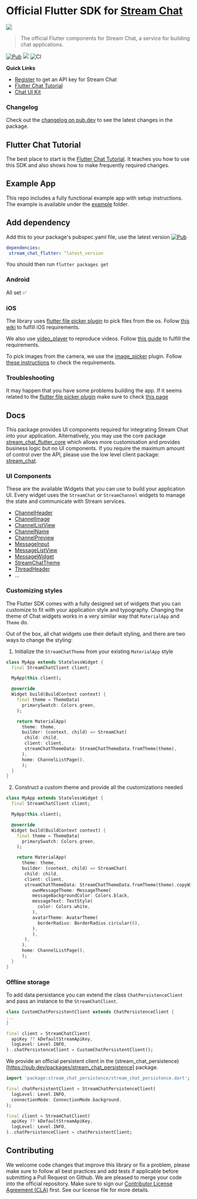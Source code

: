 # Official Flutter SDK for [Stream Chat](https://getstream.io/chat/)

![](https://raw.githubusercontent.com/GetStream/stream-chat-flutter/master/images/sdk_hero_v4.png)

> The official Flutter components for Stream Chat, a service for
> building chat applications.

[![Pub](https://img.shields.io/pub/v/stream_chat_flutter.svg)](https://pub.dartlang.org/packages/stream_chat_flutter)
![](https://img.shields.io/badge/platform-flutter%20%7C%20flutter%20web-ff69b4.svg?style=flat-square)
![CI](https://github.com/GetStream/stream-chat-flutter/workflows/stream_flutter_workflow/badge.svg?branch=master)

**Quick Links**

- [Register](https://getstream.io/chat/trial/) to get an API key for Stream Chat
- [Flutter Chat Tutorial](https://getstream.io/chat/flutter/tutorial/) 
- [Chat UI Kit](https://getstream.io/chat/ui-kit/)

### Changelog

Check out the [changelog on pub.dev](https://pub.dev/packages/stream_chat_flutter/changelog) to see the latest changes in the package.

## Flutter Chat Tutorial

The best place to start is the [Flutter Chat Tutorial](https://getstream.io/chat/flutter/tutorial/).
It teaches you how to use this SDK and also shows how to make frequently required changes.

## Example App

This repo includes a fully functional example app with setup instructions.
The example is available under the [example](https://github.com/GetStream/stream-chat-flutter/tree/master/packages/stream_chat_flutter/example) folder.

## Add dependency
Add this to your package's pubspec.yaml file, use the latest version [![Pub](https://img.shields.io/pub/v/stream_chat_flutter.svg)](https://pub.dartlang.org/packages/stream_chat_flutter)
```yaml
dependencies:
 stream_chat_flutter: ^latest_version
```

You should then run `flutter packages get`

### Android

All set ✅

### iOS

The library uses [flutter file picker plugin](https://github.com/miguelpruivo/flutter_file_picker) to pick
files from the os.
Follow [this wiki](https://github.com/miguelpruivo/flutter_file_picker/wiki/Setup#ios) to fulfill iOS requirements.

We also use [video_player](https://pub.dev/packages/video_player) to reproduce videos. Follow [this guide](https://pub.dev/packages/video_player#installation) to fulfill the requirements.

To pick images from the camera, we use the [image_picker](https://pub.dev/packages/image_picker) plugin.
Follow [these instructions](https://pub.dev/packages/image_picker#ios) to check the requirements.

### Troubleshooting

It may happen that you have some problems building the app.
If it seems related to the [flutter file picker plugin](https://github.com/miguelpruivo/flutter_file_picker) make sure to check [this page](https://github.com/miguelpruivo/flutter_file_picker/wiki/Troubleshooting) 

## Docs

This package provides UI components required for integrating Stream Chat into your application.
Alternatively, you may use the core package [stream_chat_flutter_core](https://github.com/GetStream/stream-chat-flutter/tree/master/packages/stream_chat_flutter_core) which allows more customisation and provides business logic but no UI components.
If you require the maximum amount of control over the API, please use the low level client package: [stream_chat](https://github.com/GetStream/stream-chat-flutter/tree/master/packages/stream_chat).

### UI Components

These are the available Widgets that you can use to build your application UI.
Every widget uses the `StreamChat` or `StreamChannel` widgets to manage the state and communicate with Stream services.

- [ChannelHeader](https://pub.dev/documentation/stream_chat_flutter/latest/stream_chat_flutter/ChannelHeader-class.html)
- [ChannelImage](https://pub.dev/documentation/stream_chat_flutter/latest/stream_chat_flutter/ChannelImage-class.html)
- [ChannelListView](https://pub.dev/documentation/stream_chat_flutter/latest/stream_chat_flutter/ChannelListView-class.html)
- [ChannelName](https://pub.dev/documentation/stream_chat_flutter/latest/stream_chat_flutter/ChannelName-class.html)
- [ChannelPreview](https://pub.dev/documentation/stream_chat_flutter/latest/stream_chat_flutter/ChannelPreview-class.html)
- [MessageInput](https://pub.dev/documentation/stream_chat_flutter/latest/stream_chat_flutter/MessageInput-class.html)
- [MessageListView](https://pub.dev/documentation/stream_chat_flutter/latest/stream_chat_flutter/MessageListView-class.html)
- [MessageWidget](https://pub.dev/documentation/stream_chat_flutter/latest/stream_chat_flutter/MessageWidget-class.html)
- [StreamChatTheme](https://pub.dev/documentation/stream_chat_flutter/latest/stream_chat_flutter/StreamChatTheme-class.html)
- [ThreadHeader](https://pub.dev/documentation/stream_chat_flutter/latest/stream_chat_flutter/ThreadHeader-class.html)
- ...

### Customizing styles

The Flutter SDK comes with a fully designed set of widgets that you can customize to fit with your application style and typography.
Changing the theme of Chat widgets works in a very similar way that `MaterialApp` and `Theme` do.

Out of the box, all chat widgets use their default styling, and there are two ways to change the styling:

  1. Initialize the `StreamChatTheme` from your existing `MaterialApp` style
  ```dart
  class MyApp extends StatelessWidget {
    final StreamChatClient client;

    MyApp(this.client);

    @override
    Widget build(BuildContext context) {
      final theme = ThemeData(
        primarySwatch: Colors.green,
      );

      return MaterialApp(
        theme: theme,
        builder: (context, child) => StreamChat(
         child: child,
         client: client,
         streamChatThemeData: StreamChatThemeData.fromTheme(theme),
        ),
        home: ChannelListPage(),
        );
    }
  }
  ```

  2. Construct a custom theme and provide all the customizations needed
  ```dart
  class MyApp extends StatelessWidget {
    final StreamChatClient client;

    MyApp(this.client);

    @override
    Widget build(BuildContext context) {
      final theme = ThemeData(
        primarySwatch: Colors.green,
      );

      return MaterialApp(
        theme: theme,
        builder: (context, child) => StreamChat(
         child: child,
         client: client,
         streamChatThemeData: StreamChatThemeData.fromTheme(theme).copyWith(
            ownMessageTheme: MessageTheme(
            messageBackgroundColor: Colors.black,
            messageText: TextStyle(
              color: Colors.white,
            ),
            avatarTheme: AvatarTheme(
              borderRadius: BorderRadius.circular(8),
            ),
            ),
         ),
        ),
        home: ChannelListPage(),
        );
    }
  }
  ```
  
### Offline storage 

To add data persistance you can extend the class `ChatPersistenceClient` and pass an instance to the `StreamChatClient`.

```dart
class CustomChatPersistentClient extends ChatPersistenceClient {
...
}

final client = StreamChatClient(
  apiKey ?? kDefaultStreamApiKey,
  logLevel: Level.INFO,
)..chatPersistenceClient = CustomChatPersistentClient();
```

We provide an official persistent client in the (stream_chat_persistence)[https://pub.dev/packages/stream_chat_persistence] package.

```dart
import 'package:stream_chat_persistence/stream_chat_persistence.dart';

final chatPersistentClient = StreamChatPersistenceClient(
  logLevel: Level.INFO,
  connectionMode: ConnectionMode.background,
);

final client = StreamChatClient(
  apiKey ?? kDefaultStreamApiKey,
  logLevel: Level.INFO,
)..chatPersistenceClient = chatPersistentClient;
```

## Contributing

We welcome code changes that improve this library or fix a problem,
please make sure to follow all best practices and add tests if applicable before submitting a Pull Request on Github.
We are pleased to merge your code into the official repository.
Make sure to sign our [Contributor License Agreement (CLA)](https://docs.google.com/forms/d/e/1FAIpQLScFKsKkAJI7mhCr7K9rEIOpqIDThrWxuvxnwUq2XkHyG154vQ/viewform) first.
See our license file for more details.
